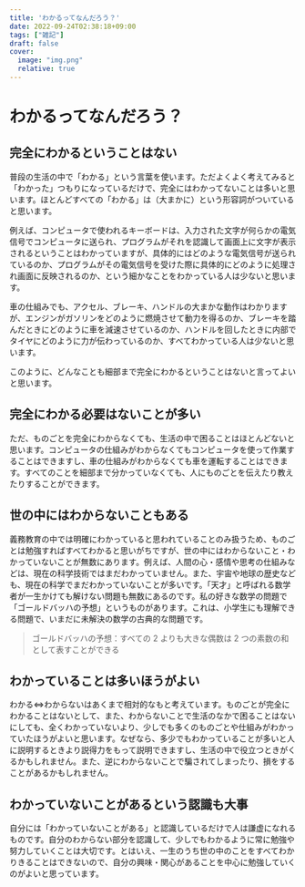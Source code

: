 ```yaml
---
title: 'わかるってなんだろう？'
date: 2022-09-24T02:38:18+09:00
tags: ["雑記"]
draft: false
cover:
  image: "img.png"
  relative: true
---
```

# わかるってなんだろう？

## 完全にわかるということはない
普段の生活の中で「わかる」という言葉を使います。ただよくよく考えてみると「わかった」つもりになっているだけで、完全にはわかってないことは多いと思います。ほとんどすべての「わかる」は（大まかに）という形容詞がついていると思います。

例えば、コンピュータで使われるキーボードは、入力された文字が何らかの電気信号でコンピュータに送られ、プログラムがそれを認識して画面上に文字が表示されるということはわかっていますが、具体的にはどのような電気信号が送られているのか、プログラムがその電気信号を受けた際に具体的にどのように処理され画面に反映されるのか、という細かなことをわかっている人は少ないと思います。

車の仕組みでも、アクセル、ブレーキ、ハンドルの大まかな動作はわかりますが、エンジンがガソリンをどのように燃焼させて動力を得るのか、ブレーキを踏んだときにどのように車を減速させているのか、ハンドルを回したときに内部でタイヤにどのように力が伝わっているのか、すべてわかっている人は少ないと思います。

このように、どんなことも細部まで完全にわかるということはないと言ってよいと思います。

## 完全にわかる必要はないことが多い
ただ、ものごとを完全にわからなくても、生活の中で困ることはほとんどないと思います。コンピュータの仕組みがわからなくてもコンピュータを使って作業することはできますし、車の仕組みがわからなくても車を運転することはできます。すべてのことを細部まで分かっていなくても、人にものごとを伝えたり教えたりすることができます。

## 世の中にはわからないこともある
義務教育の中では明確にわかっていると思われていることのみ扱うため、ものごとは勉強すればすべてわかると思いがちですが、世の中にはわからないこと・わかっていないことが無数にあります。例えば、人間の心・感情や思考の仕組みなどは、現在の科学技術ではまだわかっていません。また、宇宙や地球の歴史なども、現在の科学でまだわかっていないことが多いです。「天才」と呼ばれる数学者が一生かけても解けない問題も無数にあるのです。私の好きな数学の問題で「ゴールドバッハの予想」というものがあります。これは、小学生にも理解できる問題で、いまだに未解決の数学の古典的な問題です。

>ゴールドバッハの予想：すべての 2 よりも大きな偶数は 2 つの素数の和として表すことができる

## わかっていることは多いほうがよい
わかる⇔わからないはあくまで相対的なもと考えています。ものごとが完全にわかることはないとして、また、わからないことで生活のなかで困ることはないにしても、全くわかっていないより、少しでも多くのものごとや仕組みがわかっていたほうがよいと思います。なぜなら、多少でもわかっていることが多いと人に説明するときより説得力をもって説明できますし、生活の中で役立つときがくるかもしれません。また、逆にわからないことで騙されてしまったり、損をすることがあるかもしれません。

## わかっていないことがあるという認識も大事
自分には「わかっていないことがある」と認識しているだけで人は謙虚になれるものです。自分のわからない部分を認識して、少しでもわかるように常に勉強や努力していくことは大切です。とはいえ、一生のうち世の中のことをすべてわかりきることはできないので、自分の興味・関心があることを中心に勉強していくのがよいと思っています。